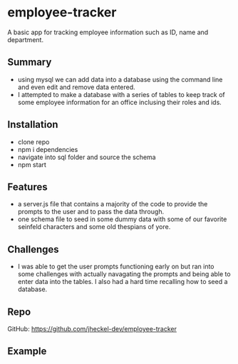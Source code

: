 # employee-tracker
A basic app for tracking employee information such as ID, name and department.

## Summary
- using mysql we can add data into a database using the command line and even edit and remove data entered.
- I attempted to make a database with a series of tables to keep track of some employee information for an office inclusing their roles and ids.

## Installation
- clone repo
- npm i dependencies
- navigate into sql folder and source the schema
- npm start

## Features
- a server.js file that contains a majority of the code to provide the prompts to the user and to pass the data through.
- one schema file to seed in some dummy data with some of our favorite seinfeld characters and some old thespians of yore.

## Challenges
- I was able to get the user prompts functioning early on but ran into some challenges with actually navagating the prompts and being able to enter data into the tables. I also had a hard time recalling how to seed a database.

## Repo
GitHub: https://github.com/jheckel-dev/employee-tracker

## Example
<img src="">

